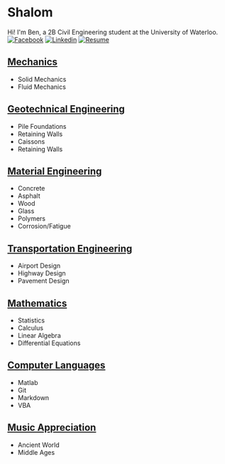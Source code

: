 # Shalom

Hi! I'm Ben, a 2B Civil Engineering student at the University of Waterloo. [![Facebook](https://i.imgur.com/ZEoTCsh.png?2)](https://www.facebook.com/ben.klassen.144) [![Linkedin](https://i.imgur.com/7l3FBqf.png?1)](https://www.linkedin.com/in/benklassen/) [![Resume](https://i.imgur.com/lUHpgw4.png?1)](http://benjaminklassen.com/aboutme/Resume.pdf)

## [Mechanics](mechanics/mechanicstitle.md)

- Solid Mechanics
- Fluid Mechanics

## [Geotechnical Engineering](geo/geotitle.md)

- Pile Foundations
- Retaining Walls
- Caissons
- Retaining Walls

## [Material Engineering](materials/materialstitle.md)

- Concrete
- Asphalt
- Wood
- Glass
- Polymers
- Corrosion/Fatigue

## [Transportation Engineering](transpo/transpotitle.md)

- Airport Design
- Highway Design
- Pavement Design

## [Mathematics](math/mathtitle.md)

- Statistics
- Calculus
- Linear Algebra
- Differential Equations

## [Computer Languages](computer/computertitle.md)

- Matlab
- Git
- Markdown
- VBA

## [Music Appreciation](music/musicappreciation.md)

- Ancient World
- Middle Ages
